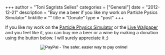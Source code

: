 +++
author = "Toni Sagrista Selles"
categories = ["General"]
date = "2012-12-21"
description = "Buy me a beer if you like my work on Particle Pysics Simulator"
linktitle = ""
title = "Donate"
type = "post"
+++

If you like my work on the [Particle Physics Simulator](http://tonisagrista.com/particlephysicsandroid) or the [Live Wallpaper](http://tonisagrista.com/nbodylivewallpaper) and you feel like it, you can buy me a beer or a wine by making a donation using the button below. I will surely appreciate it ;)

<!--more-->

<form action="https://www.paypal.com/cgi-bin/webscr" method="post" style="text-align:center;">
<input type="hidden" name="cmd" value="_donations"><input type="hidden" name="business" value="toninoni@gmail.com"><input type="hidden" name="lc" value="ES"><input type="hidden" name="item_name" value="tonisagrista.com"><input type="hidden" name="item_number" value="Particle Physics Simulator"><input type="hidden" name="currency_code" value="EUR"><input type="hidden" name="bn" value="PP-DonationsBF:btn_donate_SM.gif:NonHostedGuest"><input type="image" src="https://www.paypalobjects.com/en_US/i/btn/btn_donateCC_LG.gif" border="0" name="submit" alt="PayPal - The safer, easier way to pay online!"><img alt="" border="0" src="https://www.paypalobjects.com/es_ES/i/scr/pixel.gif" width="1" height="1">
